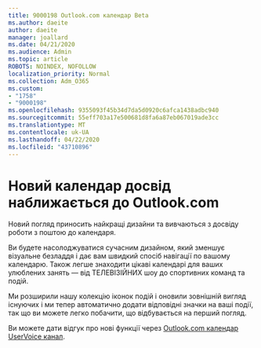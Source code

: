 ```yaml
---
title: 9000198 Outlook.com календар Beta
ms.author: daeite
author: daeite
manager: joallard
ms.date: 04/21/2020
ms.audience: Admin
ms.topic: article
ROBOTS: NOINDEX, NOFOLLOW
localization_priority: Normal
ms.collection: Adm_O365
ms.custom:
- "1758"
- "9000198"
ms.openlocfilehash: 9355093f45b34d7da5d0920c6afca1438adbc940
ms.sourcegitcommit: 55eff703a17e500681d8fa6a87eb067019ade3cc
ms.translationtype: MT
ms.contentlocale: uk-UA
ms.lasthandoff: 04/22/2020
ms.locfileid: "43710896"
---
```

# <a name="new-calendar-experiences-coming-to-outlookcom"></a>Новий календар досвід наближається до Outlook.com

Новий погляд приносить найкращі дизайни та вивчаються з досвіду роботи з поштою до календаря.

Ви будете насолоджуватися сучасним дизайном, який зменшує візуальне безладдя і дає вам швидкий спосіб навігації по вашому календарю. Також легше знаходити цікаві календарі для ваших улюблених занять — від ТЕЛЕВІЗІЙНИХ шоу до спортивних команд та подій.

Ми розширили нашу колекцію іконок подій і оновили зовнішній вигляд існуючих і ми тепер автоматично додати відповідні значки на ваші події, так що ви можете легко побачити, що відбувається на перший погляд.

Ви можете дати відгук про нові функції через [Outlook.com календар UserVoice канал](https://go.microsoft.com/fwlink/?linkid=2103075).